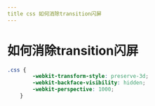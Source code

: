 ```yaml
---
title css 如何消除transition闪屏
---
```


# 如何消除transition闪屏

```css
.css {
        -webkit-transform-style: preserve-3d;
        -webkit-backface-visibility: hidden;
        -webkit-perspective: 1000;
    }
```
